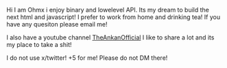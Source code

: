 Hi I am Ohmx i enjoy binary and lowelevel API. Its my dream to build the next html and javascript! I prefer to work from home and drinking tea! If you have any quesiton please email me!

I also have a youtube channel [TheAnkanOfficial](https://www.youtube.com/@TheAnkanOfficial) I like to share a lot and its my place to take a shit!

I do not use x/twitter! +5 for me! Please do not DM there!


